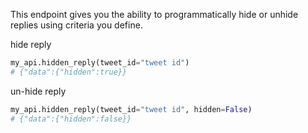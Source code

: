 This endpoint gives you the ability to programmatically hide or unhide replies using criteria you define.

hide reply

```python
my_api.hidden_reply(tweet_id="tweet id")
# {"data":{"hidden":true}}
```

un-hide reply

```python
my_api.hidden_reply(tweet_id="tweet id", hidden=False)
# {"data":{"hidden":false}}
```
